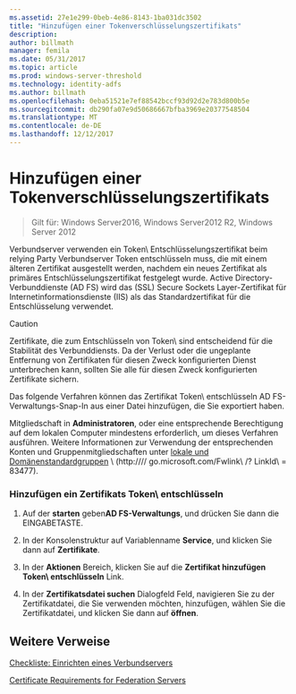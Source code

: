 ```yaml
---
ms.assetid: 27e1e299-0beb-4e86-8143-1ba031dc3502
title: "Hinzufügen einer Tokenverschlüsselungszertifikats"
description: 
author: billmath
manager: femila
ms.date: 05/31/2017
ms.topic: article
ms.prod: windows-server-threshold
ms.technology: identity-adfs
ms.author: billmath
ms.openlocfilehash: 0eba51521e7ef88542bccf93d92d2e783d800b5e
ms.sourcegitcommit: db290fa07e9d50686667bfba3969e20377548504
ms.translationtype: MT
ms.contentlocale: de-DE
ms.lasthandoff: 12/12/2017
---
```

# <a name="add-a-token-decrypting-certificate"></a>Hinzufügen einer Tokenverschlüsselungszertifikats

>Gilt für: Windows Server2016, Windows Server2012 R2, Windows Server 2012

Verbundserver verwenden ein Token\ Entschlüsselungszertifikat beim relying Party Verbundserver Token entschlüsseln muss, die mit einem älteren Zertifikat ausgestellt werden, nachdem ein neues Zertifikat als primäres Entschlüsselungszertifikat festgelegt wurde. Active Directory-Verbunddienste \(AD FS\) wird das \(SSL\) Secure Sockets Layer-Zertifikat für Internetinformationsdienste \(IIS\) als das Standardzertifikat für die Entschlüsselung verwendet.  
  
> [!CAUTION]  
> Zertifikate, die zum Entschlüsseln von Token\ sind entscheidend für die Stabilität des Verbunddiensts. Da der Verlust oder die ungeplante Entfernung von Zertifikaten für diesen Zweck konfigurierten Dienst unterbrechen kann, sollten Sie alle für diesen Zweck konfigurierten Zertifikate sichern.  
  
Das folgende Verfahren können das Zertifikat Token\ entschlüsseln AD FS-Verwaltungs-Snap-In aus einer Datei hinzufügen, die Sie exportiert haben.  
  
Mitgliedschaft in **Administratoren**, oder eine entsprechende Berechtigung auf dem lokalen Computer mindestens erforderlich, um dieses Verfahren ausführen.  Weitere Informationen zur Verwendung der entsprechenden Konten und Gruppenmitgliedschaften unter [lokale und Domänenstandardgruppen](https://go.microsoft.com/fwlink/?LinkId=83477) \ (http:///\/ go.microsoft.com\/Fwlink\ /? LinkId\ = 83477\).   
  
### <a name="to-add-a-token-decrypting-certificate"></a>Hinzufügen ein Zertifikats Token\ entschlüsseln  
  
1.  Auf der **starten** geben**AD FS-Verwaltungs**, und drücken Sie dann die EINGABETASTE.  
  
2.  In der Konsolenstruktur auf Variablenname **Service**, und klicken Sie dann auf **Zertifikate**.  
  
3.  In der **Aktionen** Bereich, klicken Sie auf die **Zertifikat hinzufügen Token\ entschlüsseln** Link.  
  
4.  In der **Zertifikatsdatei suchen** Dialogfeld Feld, navigieren Sie zu der Zertifikatdatei, die Sie verwenden möchten, hinzufügen, wählen Sie die Zertifikatdatei, und klicken Sie dann auf **öffnen**.  
  
## <a name="additional-references"></a>Weitere Verweise  
[Checkliste: Einrichten eines Verbundservers](Checklist--Setting-Up-a-Federation-Server.md)  
  
[Certificate Requirements for Federation Servers](https://technet.microsoft.com/library/dd807040.aspx)  
  

